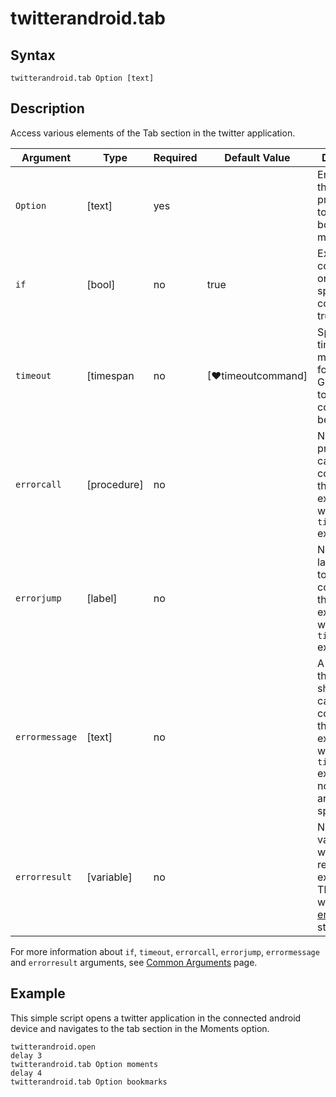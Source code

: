﻿# twitterandroid.tab

## Syntax

```G1ANT
twitterandroid.tab Option [text]
```

## Description

Access various elements of the Tab section in the twitter application.

| Argument         | Type       | Required | Default Value                                               | Description |
| ---------------- | ---------- | -------- | ----------------------------------------------------------- | ----------- |
| `Option`         | [text]     | yes      |                                                             | Enter one of the options: profile, lists, topics, bookmarks, moments |
| `if`             | [bool]     | no       | true                                                        | Executes the command only if a specified condition is true   |
| `timeout`        | [timespan  | no       | [♥timeoutcommand]                                           | Specifies time in milliseconds for G1ANT.Robot to wait for the command to be executed |
| `errorcall`      | [procedure]| no       |                                                             | Name of a procedure to call when the command throws an exception or when a given `timeout` expires |
| `errorjump`      | [label]    | no       |                                                             | Name of the label to jump to when the command throws an exception or when a given `timeout` expires |
| `errormessage`   | [text]     | no       |                                                             | A message that will be shown in case the command throws an exception or when a given `timeout` expires, and no `errorjump` argument is specified |
| `errorresult`    | [variable] | no       |                                                             | Name of a variable that will store the returned exception. The variable will be of [error](https://manual.g1ant.com/link/G1ANT.Language/G1ANT.Language/Structures/ErrorStructure.md) structure  |

For more information about `if`, `timeout`, `errorcall`, `errorjump`, `errormessage` and `errorresult` arguments, see [Common Arguments](https://manual.g1ant.com/link/G1ANT.Manual/appendices/common-arguments.md) page.

## Example

This simple script opens a twitter application in the connected android device and navigates to the tab section in the Moments option.

```G1ANT
twitterandroid.open
delay 3
twitterandroid.tab Option moments
delay 4
twitterandroid.tab Option bookmarks

```
